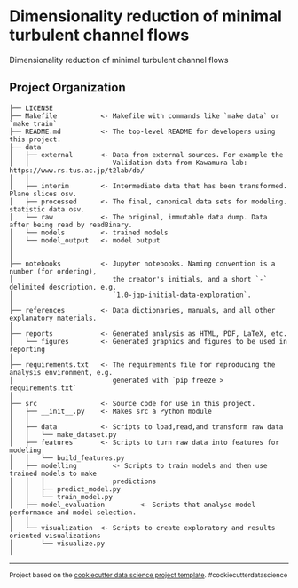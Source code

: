 Dimensionality reduction of minimal turbulent channel flows
==============================

Dimensionality reduction of minimal turbulent channel flows

Project Organization
------------

    ├── LICENSE
    ├── Makefile           <- Makefile with commands like `make data` or `make train`
    ├── README.md          <- The top-level README for developers using this project.
    ├── data
    │   ├── external       <- Data from external sources. For example the 
    │   │                     Validation data from Kawamura lab: https://www.rs.tus.ac.jp/t2lab/db/
    │   │
    │   ├── interim        <- Intermediate data that has been transformed. Plane slices osv.
    │   ├── processed      <- The final, canonical data sets for modeling. statistic data osv.
    │   └── raw            <- The original, immutable data dump. Data after being read by readBinary.
    │   └── models         <- trained models
    │   └── model_output   <- model output
    │
    │
    ├── notebooks          <- Jupyter notebooks. Naming convention is a number (for ordering),
    │                         the creator's initials, and a short `-` delimited description, e.g.
    │                         `1.0-jqp-initial-data-exploration`.
    │
    ├── references         <- Data dictionaries, manuals, and all other explanatory materials.
    │
    ├── reports            <- Generated analysis as HTML, PDF, LaTeX, etc.
    │   └── figures        <- Generated graphics and figures to be used in reporting
    │
    ├── requirements.txt   <- The requirements file for reproducing the analysis environment, e.g.
    │                         generated with `pip freeze > requirements.txt`
    │
    ├── src                <- Source code for use in this project.
    │   ├── __init__.py    <- Makes src a Python module
    │   │
    │   ├── data           <- Scripts to load,read,and transform raw data
    │   │   └── make_dataset.py
    │   ├── features       <- Scripts to turn raw data into features for modeling
    │   │   └── build_features.py
    │   ├── modelling         <- Scripts to train models and then use trained models to make
    │   │   │                 predictions
    │   │   ├── predict_model.py
    │   │   └── train_model.py
    │   ├── model_evaluation         <- Scripts that analyse model performance and model selection.
    │   │
    │   └── visualization  <- Scripts to create exploratory and results oriented visualizations
    │       └── visualize.py
    │

--------

<p><small>Project based on the <a target="_blank" href="https://drivendata.github.io/cookiecutter-data-science/">cookiecutter data science project template</a>. #cookiecutterdatascience</small></p>
